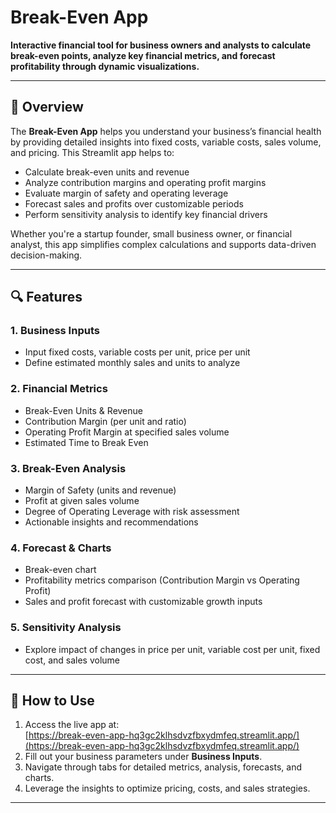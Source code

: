 # Break-Even App

**Interactive financial tool for business owners and analysts to calculate break-even points, analyze key financial metrics, and forecast profitability through dynamic visualizations.**

---

## 🚀 Overview

The **Break-Even App** helps you understand your business’s financial health by providing detailed insights into fixed costs, variable costs, sales volume, and pricing. This Streamlit app helps to:

- Calculate break-even units and revenue  
- Analyze contribution margins and operating profit margins  
- Evaluate margin of safety and operating leverage  
- Forecast sales and profits over customizable periods  
- Perform sensitivity analysis to identify key financial drivers  

Whether you're a startup founder, small business owner, or financial analyst, this app simplifies complex calculations and supports data-driven decision-making.

---

## 🔍 Features

### 1. Business Inputs  
- Input fixed costs, variable costs per unit, price per unit  
- Define estimated monthly sales and units to analyze  

### 2. Financial Metrics  
- Break-Even Units & Revenue  
- Contribution Margin (per unit and ratio)  
- Operating Profit Margin at specified sales volume  
- Estimated Time to Break Even  

### 3. Break-Even Analysis  
- Margin of Safety (units and revenue)  
- Profit at given sales volume  
- Degree of Operating Leverage with risk assessment  
- Actionable insights and recommendations  

### 4. Forecast & Charts  
- Break-even chart  
- Profitability metrics comparison (Contribution Margin vs Operating Profit)  
- Sales and profit forecast with customizable growth inputs  

### 5. Sensitivity Analysis  
- Explore impact of changes in price per unit, variable cost per unit, fixed cost, and sales volume

---

## 🎯 How to Use

1. Access the live app at:  
   [https://break-even-app-hq3gc2klhsdvzfbxydmfeq.streamlit.app/](https://break-even-app-hq3gc2klhsdvzfbxydmfeq.streamlit.app/)  
2. Fill out your business parameters under **Business Inputs**.  
3. Navigate through tabs for detailed metrics, analysis, forecasts, and charts.  
4. Leverage the insights to optimize pricing, costs, and sales strategies.  

---

##
